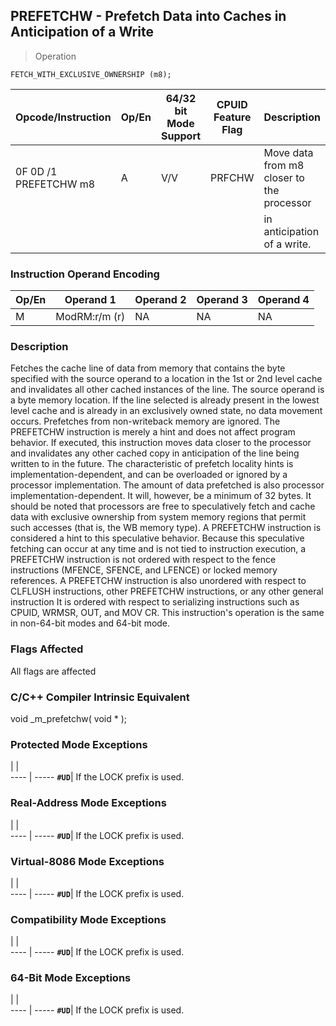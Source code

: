 ## PREFETCHW - Prefetch Data into Caches in Anticipation of a Write

> Operation

``` slim
FETCH_WITH_EXCLUSIVE_OWNERSHIP (m8);

```

 Opcode/Instruction   | Op/En| 64/32 bit Mode Support| CPUID Feature Flag| Description                              
 ---  | --- | --- | --- | ---
 0F 0D /1 PREFETCHW m8| A    | V/V                   | PRFCHW            | Move data from m8 closer to the processor
                      |      |                       |                   | in anticipation of a write.              

### Instruction Operand Encoding
 Op/En| Operand 1    | Operand 2| Operand 3| Operand 4
 ---  | --- | --- | --- | ---
 M    | ModRM:r/m (r)| NA       | NA       | NA       

### Description
Fetches the cache line of data from memory that contains the byte specified
with the source operand to a location in the 1st or 2nd level cache and invalidates
all other cached instances of the line. The source operand is a byte memory
location. If the line selected is already present in the lowest level cache
and is already in an exclusively owned state, no data movement occurs. Prefetches
from non-writeback memory are ignored. The PREFETCHW instruction is merely a
hint and does not affect program behavior. If executed, this instruction moves
data closer to the processor and invalidates any other cached copy in anticipation
of the line being written to in the future. The characteristic of prefetch locality
hints is implementation-dependent, and can be overloaded or ignored by a processor
implementation. The amount of data prefetched is also processor implementation-dependent.
It will, however, be a minimum of 32 bytes. It should be noted that processors
are free to speculatively fetch and cache data with exclusive ownership from
system memory regions that permit such accesses (that is, the WB memory type).
A PREFETCHW instruction is considered a hint to this speculative behavior. Because
this speculative fetching can occur at any time and is not tied to instruction
execution, a PREFETCHW instruction is not ordered with respect to the fence
instructions (MFENCE, SFENCE, and LFENCE) or locked memory references. A PREFETCHW
instruction is also unordered with respect to CLFLUSH instructions, other PREFETCHW
instructions, or any other general instruction It is ordered with respect to
serializing instructions such as CPUID, WRMSR, OUT, and MOV CR. This instruction's
operation is the same in non-64-bit modes and 64-bit mode.



### Flags Affected
All flags are affected


### C/C++ Compiler Intrinsic Equivalent
void _m_prefetchw( void \* );


### Protected Mode Exceptions
   | |  
---- | -----
 **``#UD``**| If the LOCK prefix is used.

### Real-Address Mode Exceptions
   | |  
---- | -----
 **``#UD``**| If the LOCK prefix is used.

### Virtual-8086 Mode Exceptions
   | |  
---- | -----
 **``#UD``**| If the LOCK prefix is used.

### Compatibility Mode Exceptions
   | |  
---- | -----
 **``#UD``**| If the LOCK prefix is used.

### 64-Bit Mode Exceptions
   | |  
---- | -----
 **``#UD``**| If the LOCK prefix is used.
